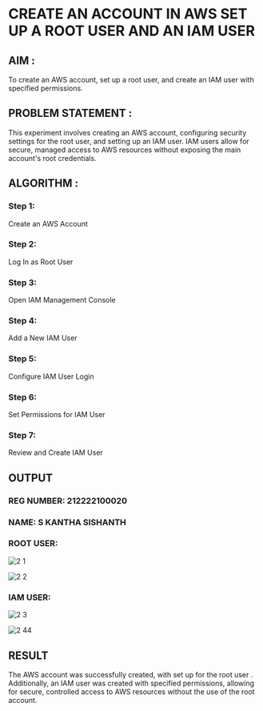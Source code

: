 # CREATE AN  ACCOUNT IN AWS SET UP A ROOT USER AND AN IAM USER 

## AIM :

To create an AWS account, set up a root user, and create an IAM user with specified permissions.

## PROBLEM STATEMENT :

This experiment involves creating an AWS account, configuring security settings for the root user, and setting up an IAM user. IAM users allow for secure, managed access to AWS resources without exposing the main account's root credentials.

## ALGORITHM :

### Step 1:

Create an AWS Account </br>

### Step 2:

Log In as Root User </br>

### Step 3:

Open IAM Management Console</br>

### Step 4:

Add a New IAM User</br>

### Step 5:

Configure IAM User Login</br>

### Step 6:

Set Permissions for IAM User</br>

### Step 7:

Review and Create IAM User</br>

## OUTPUT

### REG NUMBER: 212222100020
### NAME: S KANTHA SISHANTH

### ROOT USER:

![2 1](https://github.com/user-attachments/assets/09a79a5a-920d-4262-a105-4c10943792f4)

![2 2](https://github.com/user-attachments/assets/86f0426e-cead-4aae-9af2-c1d8b95769ca)

### IAM USER:

![2 3](https://github.com/user-attachments/assets/db51af02-9051-4a19-b524-64ff51abcdee)

![2 44](https://github.com/user-attachments/assets/f1617d9e-55bf-4a05-b50a-65cf577a6639)

## RESULT

The AWS account was successfully created, with set up for the root user . Additionally, an IAM user was created with specified permissions, allowing for secure, controlled access to AWS resources without the use of the root account. 
